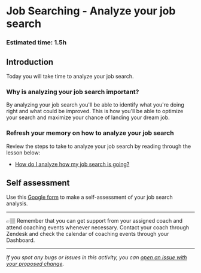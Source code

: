 # Job Searching - Analyze your job search

### **Estimated time**: 1.5h

## Introduction

Today you will take time to analyze your job search.

### Why is analyzing your job search important?

By analyzing your job search you'll be able to identify what you're doing right and what could be improved. This is how you'll be able to optimize your search and maximize your chance of landing your dream job.

### Refresh your memory on how to analyze your job search

Review the steps to take to analyze your job search by reading through the lesson below:

- [How do I analyze how my job search is going?](https://github.com/matovu-farid/curriculum-professional-skills/blob/main/job-search/how-do-i-analyze-how-my-job-search-is-going.md)

## Self assessment

Use this [Google form](https://forms.gle/YNtC5m9PUmQpYSxP8) to make a self-assessment of your job search analysis.

---

👉🏽 Remember that you can get support from your assigned coach and attend coaching events whenever necessary. Contact your coach through Zendesk and check the calendar of coaching events through your Dashboard.

---

_If you spot any bugs or issues in this activity, you can [open an issue with your proposed change](https://github.com/microverseinc/curriculum-transversal-skills/blob/main/git-github/articles/open_issue.md)._
